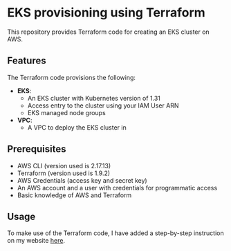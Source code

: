 # EKS provisioning using Terraform

This repository provides Terraform code for creating an EKS cluster on AWS.

## Features

The Terraform code provisions the following:

- **EKS**:
    - An EKS cluster with Kubernetes version of 1.31
    - Access entry to the cluster using your IAM User ARN
    - EKS managed node groups
- **VPC**:
    - A VPC to deploy the EKS cluster in

## Prerequisites

- AWS CLI (version used is 2.17.13)
- Terraform (version used is 1.9.2)
- AWS Credentials (access key and secret key)
- An AWS account and a user with credentials for programmatic access
- Basic knowledge of AWS and Terraform

## Usage

To make use of the Terraform code, I have added a step-by-step instruction on my website [here](https://www.adnanalshar.com/projects/terraform-eks/setting-up).
